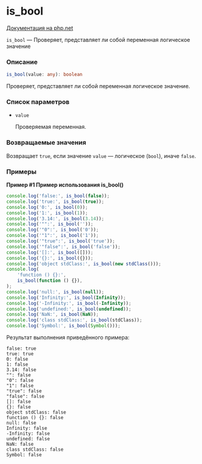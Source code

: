 # is_bool

[Документация на php.net](https://www.php.net/manual/ru/function.is-bool.php)

`is_bool` — Проверяет, представляет ли собой переменная логическое значение

### Описание

```ts
is_bool(value: any): boolean
```

Проверяет, представляет ли собой переменная логическое значение.

### Список параметров

-   `value`

    Проверяемая переменная.

### Возвращаемые значения

Возвращает `true`, если значение `value` — логическое (`bool`), иначе `false`.

### Примеры

**Пример #1 Пример использования is_bool()**

```js
console.log('false:', is_bool(false));
console.log('true:', is_bool(true));
console.log('0:', is_bool(0));
console.log('1:', is_bool(1));
console.log('3.14:', is_bool(3.14));
console.log('"":', is_bool(''));
console.log('"0":', is_bool('0'));
console.log('"1":', is_bool('1'));
console.log('"true":', is_bool('true'));
console.log('"false":', is_bool('false'));
console.log('[]:', is_bool([]));
console.log('{}:', is_bool({}));
console.log('object stdClass:', is_bool(new stdClass()));
console.log(
    'function () {}:',
    is_bool(function () {}),
);
console.log('null:', is_bool(null));
console.log('Infinity:', is_bool(Infinity));
console.log('-Infinity:', is_bool(-Infinity));
console.log('undefined:', is_bool(undefined));
console.log('NaN:', is_bool(NaN));
console.log('class stdClass:', is_bool(stdClass));
console.log('Symbol:', is_bool(Symbol()));
```

Результат выполнения приведённого примера:

    false: true
    true: true
    0: false
    1: false
    3.14: false
    "": false
    "0": false
    "1": false
    "true": false
    "false": false
    []: false
    {}: false
    object stdClass: false
    function () {}: false
    null: false
    Infinity: false
    -Infinity: false
    undefined: false
    NaN: false
    class stdClass: false
    Symbol: false
